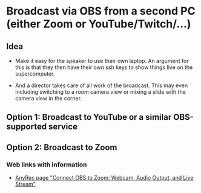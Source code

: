 # Broadcast via OBS from a second PC (either Zoom or YouTube/Twitch/...)

## Idea

-   Make it easy for the speaker to use their own laptop.
    An argument for this is that they then have their own ssh keys to show things
    live on the supercomputer.

-   And a director takes care of all work of the broadcast. This may even including
    switching to a room camera view or mixing a slide with the camera view in the corner.


## Option 1: Broadcast to YouTube or a similar OBS-supported service



## Option 2: Broadcast to Zoom


### Web links with information

-   [AnyRec page "Connect OBS to Zoom: Webcam, Audio Output, and Live Stream"](https://www.anyrec.io/obs-to-zoom/)



